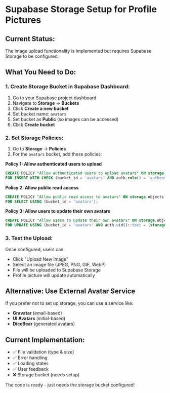 # Supabase Storage Setup for Profile Pictures

## **Current Status:**
The image upload functionality is implemented but requires Supabase Storage to be configured.

## **What You Need to Do:**

### **1. Create Storage Bucket in Supabase Dashboard:**
1. Go to your Supabase project dashboard
2. Navigate to **Storage** → **Buckets**
3. Click **Create a new bucket**
4. Set bucket name: `avatars`
5. Set bucket as **Public** (so images can be accessed)
6. Click **Create bucket**

### **2. Set Storage Policies:**
1. Go to **Storage** → **Policies**
2. For the `avatars` bucket, add these policies:

**Policy 1: Allow authenticated users to upload**
```sql
CREATE POLICY "Allow authenticated users to upload avatars" ON storage.objects
FOR INSERT WITH CHECK (bucket_id = 'avatars' AND auth.role() = 'authenticated');
```

**Policy 2: Allow public read access**
```sql
CREATE POLICY "Allow public read access to avatars" ON storage.objects
FOR SELECT USING (bucket_id = 'avatars');
```

**Policy 3: Allow users to update their own avatars**
```sql
CREATE POLICY "Allow users to update their own avatars" ON storage.objects
FOR UPDATE USING (bucket_id = 'avatars' AND auth.uid()::text = (storage.foldername(name))[1]);
```

### **3. Test the Upload:**
Once configured, users can:
- Click "Upload New Image" 
- Select an image file (JPEG, PNG, GIF, WebP)
- File will be uploaded to Supabase Storage
- Profile picture will update automatically

## **Alternative: Use External Avatar Service**
If you prefer not to set up storage, you can use a service like:
- **Gravatar** (email-based)
- **UI Avatars** (initial-based)
- **DiceBear** (generated avatars)

## **Current Implementation:**
- ✅ File validation (type & size)
- ✅ Error handling
- ✅ Loading states
- ✅ User feedback
- ❌ Storage bucket (needs setup)

The code is ready - just needs the storage bucket configured!

